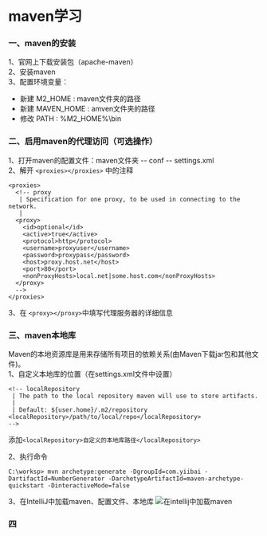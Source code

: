 maven学习
===

### 一、maven的安装
  1、官网上下载安装包（apache-maven）<br>
  2、安装maven<br>
  3、配置环境变量：<br> 
  * 新建  M2_HOME : maven文件夹的路径
  * 新建  MAVEN_HOME : amven文件夹的路径
  * 修改  PATH : %M2_HOME%\bin

### 二、启用maven的代理访问（可选操作）
  1、打开maven的配置文件：maven文件夹 -- conf -- settings.xml<br>
  2、解开 ```<proxies></proxies>``` 中的注释<br>
  ```
  <proxies>
    <!-- proxy
     | Specification for one proxy, to be used in connecting to the network.
     |
    <proxy>
      <id>optional</id>
      <active>true</active>
      <protocol>http</protocol>
      <username>proxyuser</username>
      <password>proxypass</password>
      <host>proxy.host.net</host>
      <port>80</port>
      <nonProxyHosts>local.net|some.host.com</nonProxyHosts>
    </proxy>
    -->
  </proxies>
  ```
  3、在 ```<proxy></proxy>```中填写代理服务器的详细信息<br>
 
### 三、maven本地库
  Maven的本地资源库是用来存储所有项目的依赖关系(由Maven下载jar包和其他文件)。<br>
  1、自定义本地库的位置（在settings.xml文件中设置）<br>
  ```
  <!-- localRepository
   | The path to the local repository maven will use to store artifacts.
   |
   | Default: ${user.home}/.m2/repository
  <localRepository>/path/to/local/repo</localRepository>
  -->
  ```
  添加```<localRepository>自定义的本地库路径</localRepository>```<br>
  
  2、执行命令<br>
  ```
  C:\worksp> mvn archetype:generate -DgroupId=com.yiibai -DartifactId=NumberGenerator -DarchetypeArtifactId=maven-archetype-quickstart -DinteractiveMode=false
  ```
  
  3、在IntelliJ中加载maven、配置文件、本地库
  ![在intellij中加载maven]()
  
### 四
  


